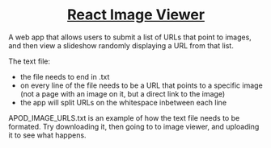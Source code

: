 <h1 align='center'>
  <a href='https://www.burrrata.ch/image-viewer/'>
    React Image Viewer
  </a>
</h1>

A web app that allows users to submit a list of URLs that point to images, and then view a slideshow randomly displaying a URL from that list.

The text file:
- the file needs to end in .txt
- on every line of the file needs to be a URL that points to a specific image (not a page with an image on it, but a direct link to the image)
- the app will split URLs on the whitespace inbetween each line

APOD_IMAGE_URLS.txt is an example of how the text file needs to be formated. Try downloading it, then going to to image viewer, and uploading it to see what happens.

